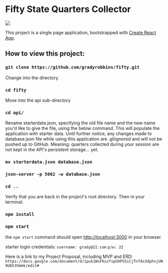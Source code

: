 # Fifty State Quarters Collector


![](50ReadmeImg.gif)

This project is a single page application, bootstrapped with [Create React App](https://github.com/facebook/create-react-app).


## How to view this project:

### `git clone https://github.com/gradyrobbins/fifty.git`
Change into the directory.
### `cd fifty`
Move into the api sub-directory
### `cd api/`

Rename starterdata.json, specifying the old file name and the new name you'd like to give the file, using the below command. This will populate the application with starter data.  Until further notice, any changes made to database.json file while using this application are .gitignored and will not be pushed up to GitHub.  Meaning:  quarters collected during your session are not kept in the API's persistent storage...  yet.

### `mv starterdata.json database.json`

### `json-server -p 5002 -w database.json`
### `cd .. `
Verify that you are back in the project's root directory.
Then in your terminal:
### `npm install`
### `npm start`

the `npm start` command should open [http://localhost:3000](http://localhost:3000) in your browser.

starter login credentials:
`username: grady@22.com`
`p/w: 22`

Here is a link to my Project Proposal, including MVP and ERD:
`https://docs.google.com/document/d/1puk1WsFKxzfspUXPSSiCjTnfAs3dphxjUN9U6h3Vmmk/edit#`
